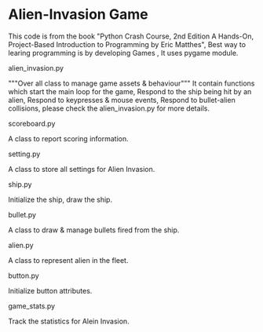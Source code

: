 # Alien-Invasion Game

This code is from the book "Python Crash Course, 2nd Edition
A Hands-On, Project-Based Introduction to Programming
by Eric Matthes", Best way to learing programming is by developing Games , It uses pygame module.


alien_invasion.py

"""Over all class to manage game assets & behaviour"""
It contain functions which start the main loop for the game, Respond to the ship being hit by an alien, Respond to keypresses & mouse events,
Respond to bullet-alien collisions, please check the alien_invasion.py for more details.

scoreboard.py

A class to report scoring information.

setting.py

A class to store all settings for Alien Invasion.

ship.py

Initialize the ship, draw the ship.

bullet.py

A class to draw & manage bullets fired from the ship.

alien.py

A class to represent alien in the fleet.

button.py

Initialize button attributes.

game_stats.py

Track the statistics for Alein Invasion.
